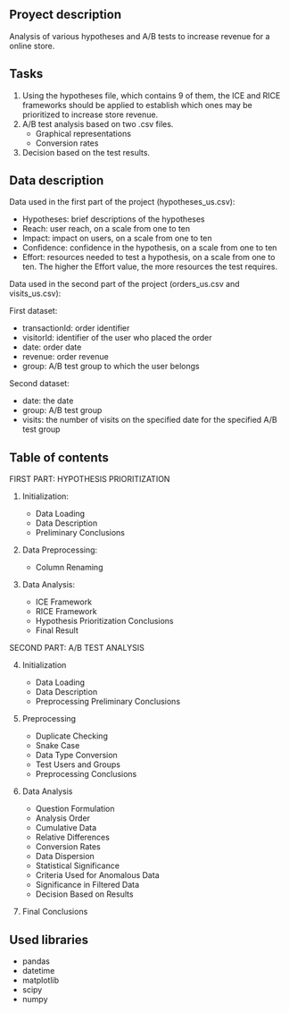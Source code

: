 ## Proyect description

Analysis of various hypotheses and A/B tests to increase revenue for a online store.

## Tasks

1. Using the hypotheses file, which contains 9 of them, the ICE and RICE frameworks should be applied to establish which ones may be prioritized to increase store revenue.
2. A/B test analysis based on two .csv files.
   - Graphical representations
   - Conversion rates
3. Decision based on the test results.

## Data description

Data used in the first part of the project (hypotheses_us.csv):

- Hypotheses: brief descriptions of the hypotheses
- Reach: user reach, on a scale from one to ten
- Impact: impact on users, on a scale from one to ten
- Confidence: confidence in the hypothesis, on a scale from one to ten
- Effort: resources needed to test a hypothesis, on a scale from one to ten. The higher the Effort value, the more resources the test requires.

Data used in the second part of the project (orders_us.csv and visits_us.csv):

First dataset:
- transactionId: order identifier
- visitorId: identifier of the user who placed the order
- date: order date
- revenue: order revenue
- group: A/B test group to which the user belongs

Second dataset:
- date: the date
- group: A/B test group
- visits: the number of visits on the specified date for the specified A/B test group

## Table of contents

FIRST PART: HYPOTHESIS PRIORITIZATION

1. Initialization:
    - Data Loading
    - Data Description
    - Preliminary Conclusions
    
2. Data Preprocessing:
    - Column Renaming
 
3. Data Analysis:
    - ICE Framework
    - RICE Framework
    - Hypothesis Prioritization Conclusions
    - Final Result
    
SECOND PART: A/B TEST ANALYSIS

4. Initialization
    - Data Loading
    - Data Description
    - Preprocessing Preliminary Conclusions
    
5. Preprocessing
    - Duplicate Checking
    - Snake Case
    - Data Type Conversion
    - Test Users and Groups
    - Preprocessing Conclusions
    
6. Data Analysis
    - Question Formulation
    - Analysis Order
    - Cumulative Data
    - Relative Differences
    - Conversion Rates
    - Data Dispersion
    - Statistical Significance
    - Criteria Used for Anomalous Data
    - Significance in Filtered Data
    - Decision Based on Results
 
 7. Final Conclusions

## Used libraries

- pandas
- datetime 
- matplotlib
- scipy
- numpy
